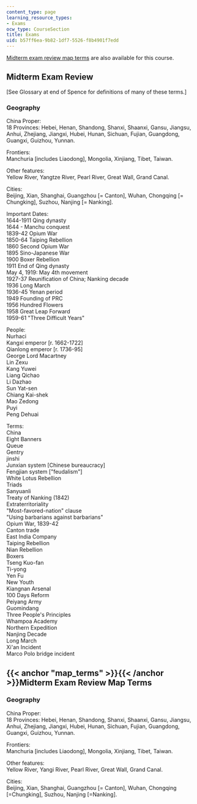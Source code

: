 ```yaml
---
content_type: page
learning_resource_types:
- Exams
ocw_type: CourseSection
title: Exams
uid: b57ff6ea-9b82-1df7-5526-f8b4901f7edd
---
```


[Midterm exam review map terms](#map_terms) are also available for this course.

Midterm Exam Review
-------------------

\[See Glossary at end of Spence for definitions of many of these terms.\]

### Geography

China Proper:  
18 Provinces: Hebei, Henan, Shandong, Shanxi, Shaanxi, Gansu, Jiangsu, Anhui, Zhejiang, Jiangxi, Hubei, Hunan, Sichuan, Fujian, Guangdong, Guangxi, Guizhou, Yunnan.

Frontiers:  
Manchuria \[includes Liaodong\], Mongolia, Xinjiang, Tibet, Taiwan.

Other features:  
Yellow River, Yangtze River, Pearl River, Great Wall, Grand Canal.

Cities:  
Beijing, Xian, Shanghai, Guangzhou \[= Canton\], Wuhan, Chongqing \[= Chungking\], Suzhou, Nanjing \[= Nanking\].

Important Dates:  
1644-1911 Qing dynasty  
1644 - Manchu conquest  
1839-42 Opium War  
1850-64 Taiping Rebellion  
1860 Second Opium War  
1895 Sino-Japanese War  
1900 Boxer Rebellion  
1911 End of Qing dynasty  
May 4, 1919: May 4th movement  
1927-37 Reunification of China; Nanking decade  
1936 Long March  
1936-45 Yenan period  
1949 Founding of PRC  
1956 Hundred Flowers  
1958 Great Leap Forward  
1959-61 "Three Difficult Years"

People:  
Nurhaci  
Kangxi emperor \[r. 1662-1722\]  
Qianlong emperor \[r. 1736-95\]  
George Lord Macartney  
Lin Zexu  
Kang Yuwei  
Liang Qichao  
Li Dazhao  
Sun Yat-sen  
Chiang Kai-shek  
Mao Zedong  
Puyi  
Peng Dehuai

Terms:  
China  
Eight Banners  
Queue  
Gentry  
jinshi  
Junxian system \[Chinese bureaucracy\]  
Fengjian system \["feudalism"\]  
White Lotus Rebellion  
Triads  
Sanyuanli  
Treaty of Nanking (1842)  
Extraterritoriality  
"Most-favored-nation" clause  
"Using barbarians against barbarians"  
Opium War, 1839-42  
Canton trade  
East India Company  
Taiping Rebellion  
Nian Rebellion  
Boxers  
Tseng Kuo-fan  
Ti-yong  
Yen Fu  
New Youth  
Kiangnan Arsenal  
100 Days Reform  
Peiyang Army  
Guomindang  
Three People's Principles  
Whampoa Academy  
Northern Expedition  
Nanjing Decade  
Long March  
Xi'an Incident  
Marco Polo bridge incident

{{< anchor "map_terms" >}}{{< /anchor >}}Midterm Exam Review Map Terms
----------------------------------------------------------------------

### Geography

China Proper:  
18 Provinces: Hebei, Henan, Shandong, Shanxi, Shaanxi, Gansu, Jiangsu, Anhui, Zhejiang, Jiangxi, Hubei, Hunan, Sichuan, Fujian, Guangdong, Guangxi, Guizhou, Yunnan.

Frontiers:  
Manchuria \[includes Liaodong\], Mongolia, Xinjiang, Tibet, Taiwan.

Other features:  
Yellow River, Yangi River, Pearl River, Great Wall, Grand Canal.

Cities:  
Beijing, Xian, Shanghai, Guangzhou \[= Canton\], Wuhan, Chongqing \[=Chungking\], Suzhou, Nanjing \[=Nanking\].
